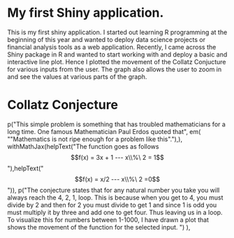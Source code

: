 # My first Shiny application.

This is my first shiny application. I started out learning R programming at the beginning of this year and wanted to deploy
data science projects or financial analysis tools as a web application. Recently, I came across the Shiny package in R and
wanted to start working with and deploy a basic and interactive line plot. Hence I plotted the movement of the Collatz 
Conjucture for various inputs from the user. The graph also allows the user to zoom in and see the values at various parts 
of the graph. 

# Collatz Conjecture 
p("This simple problem is something that has troubled mathematicians for a long time.  One famous Mathematician Paul Erdos quoted that", 
    em( "\"Mathematics is not ripe enough for a problem like this\"."),), withMathJax(helpText("The function goes as follows 
    $$f(x) = 3x + 1  --- x\\%\ 2 = 1$$"),helpText("$$f(x) =  x/2 --- x\\%\ 2 =0$$")),
   p("The conjecture states that for any natural number you take you will always reach 
   the 4, 2, 1, loop. This is because when you get to 4, you must divide by 2
   and then for 2 you must divide to get 1 and since 1 is odd you must multiply it
   by three and add one to get four. Thus leaving us in a loop. To visualize this
     for numbers between 1-1000, I have drawn a plot that shows the movement of the
     function for the selected input. ")
                             ), 
                            
